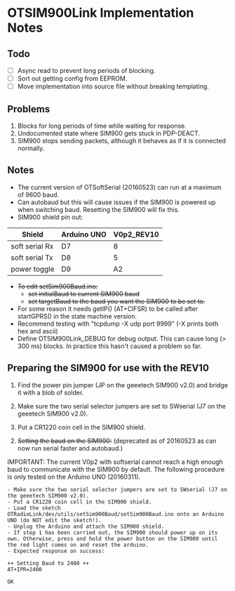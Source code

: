 # OTSIM900Link Implementation Notes

## Todo
- [ ] Async read to prevent long periods of blocking.
- [ ] Sort out getting config from EEPROM.
- [ ] Move implementation into source file without breaking templating.

## Problems
1. Blocks for long periods of time while waiting for response.
1. Undocumented state where SIM900 gets stuck in PDP-DEACT.
1. SIM900 stops sending packets, although it behaves as if it is connected normally.

## Notes
- The current version of OTSoftSerial (20160523) can run at a maximum of 9600 baud.
- Can autobaud but this will cause issues if the SIM900 is powered up when switching baud. Resetting the SIM900 will fix this.
- SIM900 shield pin out:

|Shield         | Arduino UNO | V0p2_REV10 |
| ------------- | ----------- | ---------- |
|soft serial Rx | D7          | 8          |
|soft serial Tx | D8          | 5          |
|power toggle   | D9          | A2         |
- ~~To edit setSim900Baud.ino:~~
    - ~~set initialBaud to current SIM900 baud~~
    - ~~set targetBaud to the baud you want the SIM900 to be set to.~~
- For some reason it needs getIP() (AT+CIFSR) to be called after startGPRS() in the state machine version.
- Recommend testing with "tcpdump -X udp port 9999" (-X prints both hex and ascii)
- Define OTSIM900Link_DEBUG for debug output. This can cause long (> 300 ms) blocks. In practice this hasn't caused a problem so far.

## Preparing the SIM900 for use with the REV10

1. Find the power pin jumper (JP on the geeetech SIM900 v2.0) and bridge it with a blob of solder.

2. Make sure the two serial selector jumpers are set to SWserial (J7 on the geeetech SIM900 v2.0).

3. Put a CR1220 coin cell in the SIM900 shield.

2) ~~Setting the baud on the SIM900:~~ (deprecated as of 20160523 as can now run serial faster and autobaud.)

IMPORTANT: The current V0p2 with softserial cannot reach a high enough baud to communicate with the SIM900 by default. The following procedure is only tested on the Arduino UNO (20160311).

    - Make sure the two serial selector jumpers are set to SWserial (J7 on the geeetech SIM900 v2.0).
    - Put a CR1220 coin cell in the SIM900 shield.
    - Load the sketch OTRadioLink/dev/utils/setSim900Baud/setSim900Baud.ino onto an Arduino UNO (do NOT edit the sketch!).
    - Unplug the Arduino and attach the SIM900 shield.
    - If step 1 has been carried out, the SIM900 should power up on its own. Otherwise, press and hold the power button on the SIM900 until the red light comes on and reset the arduino.
    - Expected response on success:
```
++ Setting Baud to 2400 ++
AT+IPR=2400

OK
```
